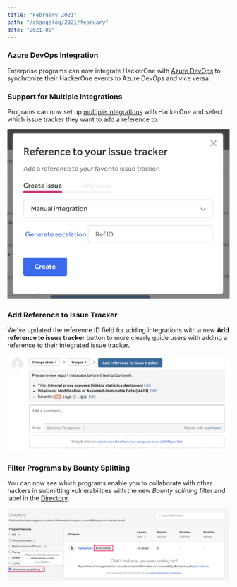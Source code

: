 ```yaml
---
title: "February 2021"
path: "/changelog/2021/february"
date: "2021-02"
---
```


### Azure DevOps Integration
Enterprise programs can now integrate HackerOne with [Azure DevOps](/programs/azure-devops-integration.html) to synchronize their HackerOne events to Azure DevOps and vice versa.

### Support for Multiple Integrations
Programs can now set up [multiple integrations](/programs/supported-integrations.html#using-multiple-integrations) with HackerOne and select which issue tracker they want to add a reference to.

![multiple integrations](./images/feb_2021_mutliple_integrations.png)

### Add Reference to Issue Tracker
We've updated the reference ID field for adding integrations with a new **Add reference to issue tracker** button to more clearly guide users with adding a reference to their integrated issue tracker.

![add reference to issue tracker button](./images/feb_2021_add-reference-button.png)

### Filter Programs by Bounty Splitting
You can now see which programs enable you to collaborate with other hackers in submitting vulnerabilities with the new *Bounty splitting* filter and label in the [Directory](https://hackerone.com/directory/programs).

![bounty splitting filter and label](./images/feb_2021_bounty-splitting-filter.png)
